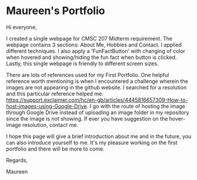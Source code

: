 # Maureen's Portfolio

Hi everyone,

I created a single webpage for CMSC 207 Midterm requirement. The webpage contains 3 sections: About Me, Hobbies and Contact. I applied different techniques. I also apply a 'FunFactButton' with changing of color when hovered and showing/hiding the fun fact when button is clicked. Lastly, this single webpage is friendly to different screen sizes. 

There are lots of references used for my First Portfolio. One helpful reference worth mentioning is when I encountered a challenge wherein the images are not appearing in the github website. I searched for a resolution and this particular reference helped me: https://support.exclaimer.com/hc/en-gb/articles/4445816657309-How-to-host-images-using-Google-Drive. I go with the route of hosting the image through Google Drive instead of uploading an image folder in my repository since the image is not showing. If ever you have suggestion on the hover-image resolution, contact me. 

I hope this page will give a brief introduction about me and in the future, you can also introduce yourself to me. It's my pleasure working on the first portfolio and there will be more to come.

Regards,

Maureen
